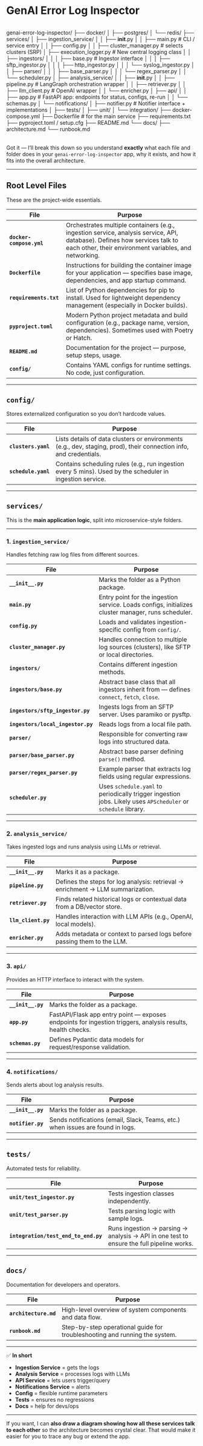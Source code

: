 # GenAI Error Log Inspector
######
genai-error-log-inspector/
├── docker/
│   ├── postgres/
│   └── redis/
├── services/
│   ├── ingestion_service/
│   │   ├── __init__.py
│   │   ├── main.py                # CLI / service entry
│   │   ├── config.py
│   │   ├── cluster_manager.py     # selects clusters (SRP)
│   ├── execution_logger.py   # New central logging class
│   │   ├── ingestors/
│   │   │   ├── base.py            # Ingestor interface
│   │   │   ├── sftp_ingestor.py
│   │   │   ├── http_ingestor.py
│   │   │   └── syslog_ingestor.py
│   │   ├── parser/
│   │   │   ├── base_parser.py
│   │   │   └── regex_parser.py
│   │   └── scheduler.py
│   ├── analysis_service/
│   │   ├── __init__.py
│   │   ├── pipeline.py            # LangGraph orchestration wrapper
│   │   ├── retriever.py
│   │   ├── llm_client.py          # OpenAI wrapper
│   │   └── enricher.py
│   ├── api/
│   │   ├── app.py                 # FastAPI app: endpoints for status, configs, re-run
│   │   └── schemas.py
│   └── notifications/
│       ├── notifier.py            # Notifier interface + implementations
│
├── tests/
│   ├── unit/
│   └── integration/
├── docker-compose.yml
├── Dockerfile                    # for the main service
├── requirements.txt
├── pyproject.toml / setup.cfg
├── README.md
└── docs/
    ├── architecture.md
    └── runbook.md

######

Got it — I’ll break this down so you understand **exactly** what each file and folder does in your `genai-error-log-inspector` app, why it exists, and how it fits into the overall architecture.

---

## **Root Level Files**

These are the project-wide essentials.

| File                     | Purpose                                                                                                                                                                            |
| ------------------------ | ---------------------------------------------------------------------------------------------------------------------------------------------------------------------------------- |
| **`docker-compose.yml`** | Orchestrates multiple containers (e.g., ingestion service, analysis service, API, database). Defines how services talk to each other, their environment variables, and networking. |
| **`Dockerfile`**         | Instructions for building the container image for your application — specifies base image, dependencies, and app startup command.                                                  |
| **`requirements.txt`**   | List of Python dependencies for pip to install. Used for lightweight dependency management (especially in Docker builds).                                                          |
| **`pyproject.toml`**     | Modern Python project metadata and build configuration (e.g., package name, version, dependencies). Sometimes used with Poetry or Hatch.                                           |
| **`README.md`**          | Documentation for the project — purpose, setup steps, usage.                                                                                                                       |
| **`config/`**            | Contains YAML configs for runtime settings. No code, just configuration.                                                                                                           |

---

## **`config/`**

Stores externalized configuration so you don’t hardcode values.

| File                | Purpose                                                                                                            |
| ------------------- | ------------------------------------------------------------------------------------------------------------------ |
| **`clusters.yaml`** | Lists details of data clusters or environments (e.g., dev, staging, prod), their connection info, and credentials. |
| **`schedule.yaml`** | Contains scheduling rules (e.g., run ingestion every 5 mins). Used by the scheduler in ingestion service.          |

---

## **`services/`**

This is the **main application logic**, split into microservice-style folders.

---

### **1. `ingestion_service/`**

Handles fetching raw log files from different sources.

| File                              | Purpose                                                                                                       |
| --------------------------------- | ------------------------------------------------------------------------------------------------------------- |
| **`__init__.py`**                 | Marks the folder as a Python package.                                                                         |
| **`main.py`**                     | Entry point for the ingestion service. Loads configs, initializes cluster manager, runs scheduler.            |
| **`config.py`**                   | Loads and validates ingestion-specific config from `config/`.                                                 |
| **`cluster_manager.py`**          | Handles connection to multiple log sources (clusters), like SFTP or local directories.                        |
| **`ingestors/`**                  | Contains different ingestion methods.                                                                         |
| **`ingestors/base.py`**           | Abstract base class that all ingestors inherit from — defines `connect`, `fetch`, `close`.                    |
| **`ingestors/sftp_ingestor.py`**  | Ingests logs from an SFTP server. Uses paramiko or pysftp.                                                    |
| **`ingestors/local_ingestor.py`** | Reads logs from a local file path.                                                                            |
| **`parser/`**                     | Responsible for converting raw logs into structured data.                                                     |
| **`parser/base_parser.py`**       | Abstract base parser defining `parse()` method.                                                               |
| **`parser/regex_parser.py`**      | Example parser that extracts log fields using regular expressions.                                            |
| **`scheduler.py`**                | Uses `schedule.yaml` to periodically trigger ingestion jobs. Likely uses `APScheduler` or `schedule` library. |

---

### **2. `analysis_service/`**

Takes ingested logs and runs analysis using LLMs or retrieval.

| File                | Purpose                                                                         |
| ------------------- | ------------------------------------------------------------------------------- |
| **`__init__.py`**   | Marks it as a package.                                                          |
| **`pipeline.py`**   | Defines the steps for log analysis: retrieval → enrichment → LLM summarization. |
| **`retriever.py`**  | Finds related historical logs or contextual data from a DB/vector store.        |
| **`llm_client.py`** | Handles interaction with LLM APIs (e.g., OpenAI, local models).                 |
| **`enricher.py`**   | Adds metadata or context to parsed logs before passing them to the LLM.         |

---

### **3. `api/`**

Provides an HTTP interface to interact with the system.

| File              | Purpose                                                                                                    |
| ----------------- | ---------------------------------------------------------------------------------------------------------- |
| **`__init__.py`** | Marks the folder as a package.                                                                             |
| **`app.py`**      | FastAPI/Flask app entry point — exposes endpoints for ingestion triggers, analysis results, health checks. |
| **`schemas.py`**  | Defines Pydantic data models for request/response validation.                                              |

---

### **4. `notifications/`**

Sends alerts about log analysis results.

| File              | Purpose                                                                        |
| ----------------- | ------------------------------------------------------------------------------ |
| **`__init__.py`** | Marks the folder as a package.                                                 |
| **`notifier.py`** | Sends notifications (email, Slack, Teams, etc.) when issues are found in logs. |

---

## **`tests/`**

Automated tests for reliability.

| File                                 | Purpose                                                                                  |
| ------------------------------------ | ---------------------------------------------------------------------------------------- |
| **`unit/test_ingestor.py`**          | Tests ingestion classes independently.                                                   |
| **`unit/test_parser.py`**            | Tests parsing logic with sample logs.                                                    |
| **`integration/test_end_to_end.py`** | Runs ingestion → parsing → analysis → API in one test to ensure the full pipeline works. |

---

## **`docs/`**

Documentation for developers and operators.

| File                  | Purpose                                                                    |
| --------------------- | -------------------------------------------------------------------------- |
| **`architecture.md`** | High-level overview of system components and data flow.                    |
| **`runbook.md`**      | Step-by-step operational guide for troubleshooting and running the system. |

---

✅ **In short**

* **Ingestion Service** = gets the logs
* **Analysis Service** = processes logs with LLMs
* **API Service** = lets users trigger/query
* **Notifications Service** = alerts
* **Config** = flexible runtime parameters
* **Tests** = ensures no regressions
* **Docs** = help for devs/ops

---

If you want, I can **also draw a diagram showing how all these services talk to each other** so the architecture becomes crystal clear. That would make it easier for you to trace any bug or extend the app.
